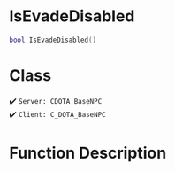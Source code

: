 # IsEvadeDisabled
```lua
bool IsEvadeDisabled()
```
# Class
✔️ `Server: CDOTA_BaseNPC`  
✔️ `Client: C_DOTA_BaseNPC`  

# Function Description


